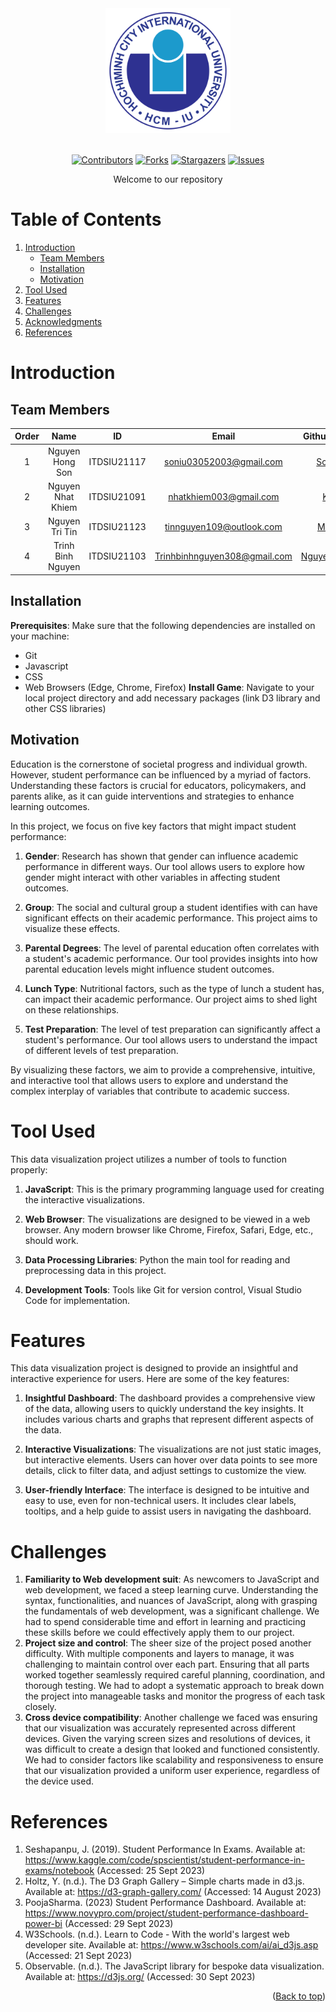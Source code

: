 <div id="header", align="center">
<!-- PROJECT LOGO -->
   <img src="Assets/logo/logo.png" alt="Logo" width="200" height="200">
</div>
</br>

<!-- Shield.io Badges -->
<div align="center">
	
[![Contributors][contributors-shield]][contributors-url]
[![Forks][forks-shield]][forks-url]
[![Stargazers][stars-shield]][stars-url]
[![Issues][issues-shield]][issues-url]

</div>


<!-- Welcome line -->
<p align="center">
  Welcome to our repository  
</p>

<!-- TABLE OF CONTENTS -->
# Table of Contents
  <ol>
    <li>
      <a href="#Introduction">Introduction</a>
      <ul>
        <li><a href="#Team-members">Team Members</a></li>
	<li><a href="#installation">Installation</a></li>
	<li><a href="#motivation">Motivation</a></li>
      </ul>
    </li>
    <li><a href="#Tool-Used">Tool Used</a></li>
    <li><a href="#features">Features</a></li>
    <li><a href="#challenges">Challenges</a></li>
    <li><a href="#acknowledgments">Acknowledgments</a></li>
    <li><a href="#references">References</a></li>
  </ol>

<!-- ABOUT THE PROJECT -->
# Introduction 
<p align="justify">

</p>

<!-- TEAM MEMBERS -->
## Team Members 

| Order |         Name          |     ID      |                  Email                  |                       Github account                        |                              Facebook                              |
| :---: | :-------------------: | :---------: |:---------------------------------------:| :---------------------------------------------------------: | :----------------------------------------------------------------: |
|   1   | Nguyen Hong Son | ITDSIU21117 | soniu03052003@gmail.com | [Son-SDT](https://github.com/Son-SDT) | [Son Son](https://www.facebook.com/nguyenhongson0305outlook) |
|   2   | Nguyen Nhat Khiem | ITDSIU21091 | nhatkhiem003@gmail.com | [Khim3](https://github.com/Khim3) | [Khiem Nguyen](https://www.facebook.com/khiem.nguyen.042) |
|   3   | Nguyen Tri Tin | ITDSIU21123 | tinnguyen109@outlook.com | [MicroGix](https://github.com/MicroGix) | [Tin Nguyen](https://www.facebook.com/tinnguyen105/) |
|   4   | Trinh Binh Nguyen | ITDSIU21103 | Trinhbinhnguyen308@gmail.com  | [NguyenTrinh308](https://github.com/NguyenTrinh308) | [Nguyên Trịnh](https://www.facebook.com/profile.php?id=100014319038025&mibextid=LQQJ4d) |


<!-- INSTALLATION -->
## Installation 
**Prerequisites**: Make sure that the following dependencies are installed on your machine:
- Git
- Javascript
- CSS
- Web Browsers (Edge, Chrome, Firefox)
**Install Game**: Navigate to your local project directory and add necessary packages (link D3 library and other CSS libraries)

<!-- MOTIVATION -->
## Motivation 
Education is the cornerstone of societal progress and individual growth. However, student performance can be influenced by a myriad of factors. Understanding these factors is crucial for educators, policymakers, and parents alike, as it can guide interventions and strategies to enhance learning outcomes.

In this project, we focus on five key factors that might impact student performance:

1. **Gender**: Research has shown that gender can influence academic performance in different ways. Our tool allows users to explore how gender might interact with other variables in affecting student outcomes.

2. **Group**: The social and cultural group a student identifies with can have significant effects on their academic performance. This project aims to visualize these effects.

3. **Parental Degrees**: The level of parental education often correlates with a student's academic performance. Our tool provides insights into how parental education levels might influence student outcomes.

4. **Lunch Type**: Nutritional factors, such as the type of lunch a student has, can impact their academic performance. Our project aims to shed light on these relationships.

5. **Test Preparation**: The level of test preparation can significantly affect a student's performance. Our tool allows users to understand the impact of different levels of test preparation.

By visualizing these factors, we aim to provide a comprehensive, intuitive, and interactive tool that allows users to explore and understand the complex interplay of variables that contribute to academic success.
<p align="justify">

</p>


<!-- TOOL USED -->
# Tool Used
This data visualization project utilizes a number of tools to function properly:

1. **JavaScript**: This is the primary programming language used for creating the interactive visualizations.

2. **Web Browser**: The visualizations are designed to be viewed in a web browser. Any modern browser like Chrome, Firefox, Safari, Edge, etc., should work.

3. **Data Processing Libraries**: Python the main tool for reading and preprocessing data in this project.

4. **Development Tools**: Tools like Git for version control, Visual Studio Code for implementation.

<!-- FEATURES -->
# Features 
This data visualization project is designed to provide an insightful and interactive experience for users. Here are some of the key features:

1. **Insightful Dashboard**: The dashboard provides a comprehensive view of the data, allowing users to quickly understand the key insights. It includes various charts and graphs that represent different aspects of the data.

2. **Interactive Visualizations**: The visualizations are not just static images, but interactive elements. Users can hover over data points to see more details, click to filter data, and adjust settings to customize the view.

3. **User-friendly Interface**: The interface is designed to be intuitive and easy to use, even for non-technical users. It includes clear labels, tooltips, and a help guide to assist users in navigating the dashboard.
<!-- CHALLENGES -->
# Challenges
1. **Familiarity to Web development suit**:
As newcomers to JavaScript and web development, we faced a steep learning curve. Understanding the syntax, functionalities, and nuances of JavaScript, along with grasping the fundamentals of web development, was a significant challenge. We had to spend considerable time and effort in learning and practicing these skills before we could effectively apply them to our project.
2. **Project size and control**:
The sheer size of the project posed another difficulty. With multiple components and layers to manage, it was challenging to maintain control over each part. Ensuring that all parts worked together seamlessly required careful planning, coordination, and thorough testing. We had to adopt a systematic approach to break down the project into manageable tasks and monitor the progress of each task closely.
3. **Cross device compatibility**:
Another challenge we faced was ensuring that our visualization was accurately represented across different devices. Given the varying screen sizes and resolutions of devices, it was difficult to create a design that looked and functioned consistently. We had to consider factors like scalability and responsiveness to ensure that our visualization provided a uniform user experience, regardless of the device used.


<p align="justify">

</p>

<!-- REFERENCES -->
# References
1. Seshapanpu, J. (2019). Student Performance In Exams. Available at: https://www.kaggle.com/code/spscientist/student-performance-in-exams/notebook (Accessed: 25 Sept 2023)
2. Holtz, Y. (n.d.). The D3 Graph Gallery – Simple charts made in d3.js. Available at: https://d3-graph-gallery.com/ (Accessed: 14 August 2023)
3. PoojaSharma. (2023) Student Performance Dashboard. Available at: https://www.novypro.com/project/student-performance-dashboard-power-bi  (Accessed: 29 Sept 2023)
4. W3Schools. (n.d.). Learn to Code - With the world's largest web developer site. Available at: https://www.w3schools.com/ai/ai_d3js.asp (Accessed: 21 Sept 2023)
5. Observable. (n.d.). The JavaScript library for bespoke data visualization. Available at: https://d3js.org/ (Accessed: 30 Sept 2023)
<p align="right">(<a href="#header">Back to top</a>)</p>

<!-- Badges link-->
[contributors-shield]: https://img.shields.io/github/contributors/MicroGix/Influence-of-factors-on-students-performence?style=for-the-badge&label=Contributors 
[contributors-url]: https://github.com/MicroGix/Influence-of-factors-on-students-performence/graphs/contributors 
[forks-shield]:https://img.shields.io/github/forks/MicroGix/Influence-of-factors-on-students-performence?label=Folks&style=for-the-badge
[forks-url]: https://github.com/MicroGix/Influence-of-factors-on-students-performence/forks
[stars-shield]: https://img.shields.io/github/stars/MicroGix/Influence-of-factors-on-students-performence?style=for-the-badge&label=Stars
[stars-url]: https://github.com/MicroGix/Influence-of-factors-on-students-performence/stargazers
[issues-shield]: https://img.shields.io/github/issues/MicroGix/Influence-of-factors-on-students-performence?style=for-the-badge&label=Issues
[issues-url]: https://github.com/MicroGix/Influence-of-factors-on-students-performence/issues
